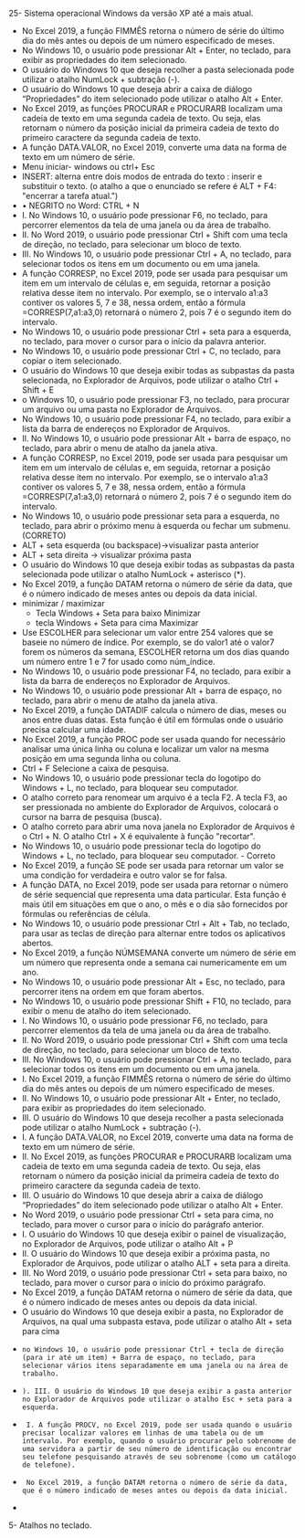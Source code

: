25- Sistema operacional Windows da versão XP até a mais atual. 
- No Excel 2019, a função FIMMÊS retorna o número de série do último dia do mês antes ou depois de um número especificado de meses.
- No Windows 10, o usuário pode pressionar Alt + Enter, no teclado, para exibir as propriedades do item selecionado.
- O usuário do Windows 10 que deseja recolher a pasta selecionada pode utilizar o atalho NumLock + subtração (-).
- O usuário do Windows 10 que deseja abrir a caixa de diálogo “Propriedades” do item selecionado pode utilizar o atalho Alt + Enter.
- No Excel 2019, as funções PROCURAR e PROCURARB localizam uma cadeia de texto em uma segunda cadeia de texto. Ou seja, elas retornam o número da posição inicial da primeira cadeia de texto do primeiro caractere da segunda cadeia de texto.
- A função DATA.VALOR, no Excel 2019, converte uma data na forma de texto em um número de série.
- Menu iniciar- windows ou ctrl+ Esc
-  INSERT:  alterna entre dois modos de entrada do texto : inserir e substituir o texto. (o atalho a que o enunciado se refere é ALT + F4: "encerrar a tarefa atual.")
-  • NEGRITO no Word: CTRL + N
-  I. No Windows 10, o usuário pode pressionar F6, no teclado, para percorrer elementos da tela de uma janela ou da área de trabalho.
- II. No Word 2019, o usuário pode pressionar Ctrl + Shift com uma tecla de direção, no teclado, para selecionar um bloco de texto.
- III. No Windows 10, o usuário pode pressionar Ctrl + A, no teclado, para selecionar todos os itens em um documento ou em uma janela.
-  A função CORRESP, no Excel 2019, pode ser usada para pesquisar um item em um intervalo de células e, em seguida, retornar a posição relativa desse item no intervalo. Por exemplo, se o intervalo a1:a3 contiver os valores 5, 7 e 38, nessa ordem, então a fórmula =CORRESP(7,a1:a3,0) retornará o número 2, pois 7 é o segundo item do intervalo.
-  No Windows 10, o usuário pode pressionar Ctrl + seta para a esquerda, no teclado, para mover o cursor para o início da palavra anterior. 
-  No Windows 10, o usuário pode pressionar Ctrl + C, no teclado, para copiar o item selecionado.
-   O usuário do Windows 10 que deseja exibir todas as subpastas da pasta selecionada, no Explorador de Arquivos, pode utilizar o atalho Ctrl + Shift + E
-   o Windows 10, o usuário pode pressionar F3, no teclado, para procurar um arquivo ou uma pasta no Explorador de Arquivos.
-   No Windows 10, o usuário pode pressionar F4, no teclado, para exibir a lista da barra de endereços no Explorador de Arquivos. 
-   II. No Windows 10, o usuário pode pressionar Alt + barra de espaço, no teclado, para abrir o menu de atalho da janela ativa.
-  A função CORRESP, no Excel 2019, pode ser usada para pesquisar um item em um intervalo de células e, em seguida, retornar a posição relativa desse item no intervalo. Por exemplo, se o intervalo a1:a3 contiver os valores 5, 7 e 38, nessa ordem, então a fórmula =CORRESP(7,a1:a3,0) retornará o número 2, pois 7 é o segundo item do intervalo.
-  No Windows 10, o usuário pode pressionar seta para a esquerda, no teclado, para abrir o próximo menu à esquerda ou fechar um submenu.(CORRETO)
-  ALT + seta esquerda (ou backspace)->visualizar pasta anterior
-  ALT + seta direita -> visualizar próxima pasta
-  O usuário do Windows 10 que deseja exibir todas as subpastas da pasta selecionada pode utilizar o atalho NumLock + asterisco (*). 
-  No Excel 2019, a função DATAM retorna o número de série da data, que é o número indicado de meses antes ou depois da data inicial.
-  minimizar / maximizar
   -  Tecla Windows + Seta para baixo Minimizar
   -  tecla Windows + Seta para cima Maximizar
-  Use ESCOLHER para selecionar um valor entre 254 valores que se baseie no número de índice. Por exemplo, se do valor1 até o valor7 forem os números da semana, ESCOLHER retorna um dos dias quando um número entre 1 e 7 for usado como núm_índice.
-  No Windows 10, o usuário pode pressionar F4, no teclado, para exibir a lista da barra de endereços no Explorador de Arquivos.
-  No Windows 10, o usuário pode pressionar Alt + barra de espaço, no teclado, para abrir o menu de atalho da janela ativa.
-  No Excel 2019, a função DATADIF calcula o número de dias, meses ou anos entre duas datas. Esta função é útil em fórmulas onde o usuário precisa calcular uma idade. 
-   No Excel 2019, a função PROC pode ser usada quando for necessário analisar uma única linha ou coluna e localizar um valor na mesma posição em uma segunda linha ou coluna.
-   Ctrl + F Selecione a caixa de pesquisa.
-   No Windows 10, o usuário pode pressionar tecla do logotipo do Windows + L, no teclado, para bloquear seu computador.
-   O atalho correto para renomear um arquivo é a tecla F2. A tecla F3, ao ser pressionada no ambiente do Explorador de Arquivos, colocará o cursor na barra de pesquisa (busca).
-   O atalho correto para abrir uma nova janela no Explorador de Arquivos é o Ctrl + N. O atalho Ctrl + X é equivalente à função "recortar".
-   No Windows 10, o usuário pode pressionar tecla do logotipo do Windows + L, no teclado, para bloquear seu computador. - Correto
-   No Excel 2019, a função SE pode ser usada para retornar um valor se uma condição for verdadeira e outro valor se for falsa.
-   A função DATA, no Excel 2019, pode ser usada para retornar o número de série sequencial que representa uma data particular. Esta função é mais útil em situações em que o ano, o mês e o dia são fornecidos por fórmulas ou referências de célula.
-   No Windows 10, o usuário pode pressionar Ctrl + Alt + Tab, no teclado, para usar as teclas de direção para alternar entre todos os aplicativos abertos.
-   No Excel 2019, a função NÚMSEMANA converte um número de série em um número que representa onde a semana cai numericamente em um ano.
-   No Windows 10, o usuário pode pressionar Alt + Esc, no teclado, para percorrer itens na ordem em que foram abertos. 
-   No Windows 10, o usuário pode pressionar Shift + F10, no teclado, para exibir o menu de atalho do item selecionado.
-   I. No Windows 10, o usuário pode pressionar F6, no teclado, para percorrer elementos da tela de uma janela ou da área de trabalho. 
-   II. No Word 2019, o usuário pode pressionar Ctrl + Shift com uma tecla de direção, no teclado, para selecionar um bloco de texto. 
-   III. No Windows 10, o usuário pode pressionar Ctrl + A, no teclado, para selecionar todos os itens em um documento ou em uma janela.
-   I. No Excel 2019, a função FIMMÊS retorna o número de série do último dia do mês antes ou depois de um número especificado de meses.
-    II. No Windows 10, o usuário pode pressionar Alt + Enter, no teclado, para exibir as propriedades do item selecionado. 
-    III. O usuário do Windows 10 que deseja recolher a pasta selecionada pode utilizar o atalho NumLock + subtração (-).
-    I. A função DATA.VALOR, no Excel 2019, converte uma data na forma de texto em um número de série. 
-    II. No Excel 2019, as funções PROCURAR e PROCURARB localizam uma cadeia de texto em uma segunda cadeia de texto. Ou seja, elas retornam o número da posição inicial da primeira cadeia de texto do primeiro caractere da segunda cadeia de texto. 
-    III. O usuário do Windows 10 que deseja abrir a caixa de diálogo “Propriedades” do item selecionado pode utilizar o atalho Alt + Enter.
-    No Word 2019, o usuário pode pressionar Ctrl + seta para cima, no teclado, para mover o cursor para o início do parágrafo anterior.
-    I. O usuário do Windows 10 que deseja exibir o painel de visualização, no Explorador de Arquivos, pode utilizar o atalho Alt + P
-    II. O usuário do Windows 10 que deseja exibir a próxima pasta, no Explorador de Arquivos, pode utilizar o atalho ALT + seta para a direita.
-    III. No Word 2019, o usuário pode pressionar Ctrl + seta para baixo, no teclado, para mover o cursor para o início do próximo parágrafo.
-    No Excel 2019, a função DATAM retorna o número de série da data, que é o número indicado de meses antes ou depois da data inicial.
-    O usuário do Windows 10 que deseja exibir a pasta, no Explorador de Arquivos, na qual uma subpasta estava, pode utilizar o atalho Alt + seta para cima
-     no Windows 10, o usuário pode pressionar Ctrl + tecla de direção (para ir até um item) + Barra de espaço, no teclado, para selecionar vários itens separadamente em uma janela ou na área de trabalho.
-     ). III. O usuário do Windows 10 que deseja exibir a pasta anterior no Explorador de Arquivos pode utilizar o atalho Esc + seta para a esquerda.
-      I. A função PROCV, no Excel 2019, pode ser usada quando o usuário precisar localizar valores em linhas de uma tabela ou de um intervalo. Por exemplo, quando o usuário procurar pelo sobrenome de uma servidora a partir de seu número de identificação ou encontrar seu telefone pesquisando através de seu sobrenome (como um catálogo de telefone). 
-      No Excel 2019, a função DATAM retorna o número de série da data, que é o número indicado de meses antes ou depois da data inicial.
-      



5- Atalhos no teclado. 
